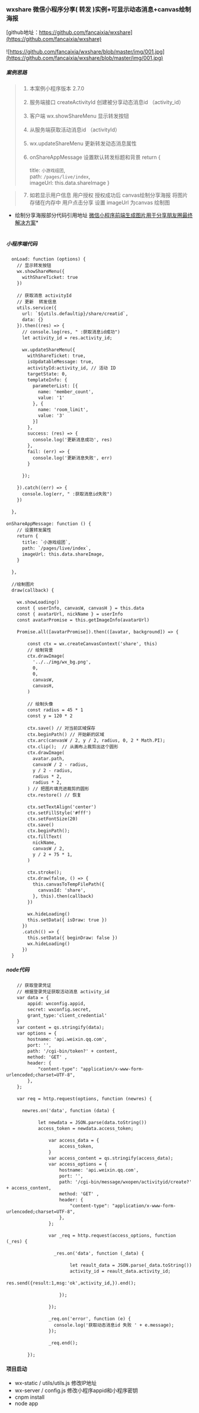 ### wxshare  微信小程序分享( 转发 )实例+可显示动态消息+canvas绘制海报

[github地址：https://github.com/fancaixia/wxshare](https://github.com/fancaixia/wxshare)  <br/><br/>
![https://github.com/fancaixia/wxshare/blob/master/img/001.jpg](https://github.com/fancaixia/wxshare/blob/master/img/001.jpg)

##### 案例思路
> 1. 本案例小程序版本 2.7.0  <br/><br/>
> 2. 服务端接口 createActivityId 创建被分享动态消息id （activity_id）  <br/><br/>
> 3. 客户端  wx.showShareMenu  显示转发按钮  <br/><br/>
> 4. 从服务端获取活动消息id （activityId）   <br/><br/>
> 5. wx.updateShareMenu 更新转发动态消息属性  <br/><br/>
> 6. onShareAppMessage 设置默认转发标题和背景 return {      <br/><br/>
>     title: `小游戏组团`, <br/>
>      path: `/pages/live/index`,  <br/>
>     imageUrl: this.data.shareImage   }

> 7. 如若显示用户信息
>    用户授权
>    授权成功后 canvas绘制分享海报 将图片存储在内存中
>    用户点击分享 设置 imageUrl 为canvas 绘制图

* 绘制分享海报部分代码引用地址 [微信小程序前端生成图片用于分享朋友圈最终解决方案](https://www.jianshu.com/p/7d47e52de73c)*  <br/><br/>





##### 小程序端代码
```
  onLoad: function (options) {
    // 显示转发按钮
    wx.showShareMenu({
      withShareTicket: true
    })

    // 获取消息 activityId
    // 更新  转发信息
    utils.service({
      url: `${utils.defaultip}/share/creatid`,
      data: {}
    }).then((res) => {
      // console.log(res, " :获取消息id成功")
      let activity_id = res.activity_id;
    
      wx.updateShareMenu({
        withShareTicket: true,
        isUpdatableMessage: true,
        activityId:activity_id, // 活动 ID
        targetState: 0,
        templateInfo: {
          parameterList: [{
            name: 'member_count',
            value: '1'
          }, {
            name: 'room_limit',
            value: '3'
          }]
        },
        success: (res) => {
          console.log('更新消息成功', res)
        },
        fail: (err) => {
          console.log('更新消息失败', err)
        }

      });

    }).catch((err) => {
      console.log(err, " :获取消息id失败")
    })

  },
  
onShareAppMessage: function () {
    // 设置转发属性
    return {
      title: `小游戏组团`,
      path: `/pages/live/index`,
      imageUrl: this.data.shareImage,
    }

  },
  
  //绘制图片
  draw(callback) {

    wx.showLoading()
    const { userInfo, canvasW, canvasH } = this.data
    const { avatarUrl, nickName } = userInfo
    const avatarPromise = this.getImageInfo(avatarUrl)

    Promise.all([avatarPromise]).then(([avatar, background]) => {

        const ctx = wx.createCanvasContext('share', this)
        // 绘制背景
        ctx.drawImage(
          '../../img/wx_bg.png',
          0,
          0,
          canvasW,
          canvasH,
        )

        // 绘制头像
        const radius = 45 * 1
        const y = 120 * 2

        ctx.save() // 对当前区域保存
        ctx.beginPath() // 开始新的区域
        ctx.arc(canvasW / 2, y / 2, radius, 0, 2 * Math.PI);
        ctx.clip();  // 从画布上裁剪出这个圆形
        ctx.drawImage(
          avatar.path,
          canvasW / 2 - radius,
          y / 2 - radius,
          radius * 2,
          radius * 2,
        ) // 把图片填充进裁剪的圆形
        ctx.restore() // 恢复

        ctx.setTextAlign('center')
        ctx.setFillStyle('#fff')
        ctx.setFontSize(20)
        ctx.save()
        ctx.beginPath();
        ctx.fillText(
          nickName,
          canvasW / 2,
          y / 2 + 75 * 1,
        )

        ctx.stroke();
        ctx.draw(false, () => {
          this.canvasToTempFilePath({
            canvasId: 'share',
          }, this).then(callback)
        })

        wx.hideLoading()
        this.setData({ isDraw: true })
      })
      .catch(() => {
        this.setData({ beginDraw: false })
        wx.hideLoading()
      })
  }
```

##### node代码
```
    // 获取登录凭证
    // 根据登录凭证获取活动消息 activity_id
    var data = {  
        appid: wxconfig.appid,  
        secret: wxconfig.secret,
        grant_type:'client_credential'
    } 
    var content = qs.stringify(data);  
    var options = {  
        hostname: 'api.weixin.qq.com',  
        port: '',  
        path: '/cgi-bin/token?' + content,  
        method: 'GET' ,
        header: {
            "content-type": "application/x-www-form-urlencoded;charset=UTF-8",
        }, 
    };  

    var req = http.request(options, function (newres) {  

      newres.on('data', function (data) {  

            let newdata = JSON.parse(data.toString())
            access_token = newdata.access_token;
            
                var access_data = {  
                    access_token,  
                } 
                var access_content = qs.stringify(access_data);  
                var access_options = {
                    hostname: 'api.weixin.qq.com',  
                    port: '',  
                    path: '/cgi-bin/message/wxopen/activityid/create?' + access_content,  
                    method: 'GET' ,
                    header: {
                        "content-type": "application/x-www-form-urlencoded;charset=UTF-8",
                    }, 
                };  
            
                var _req = http.request(access_options, function (_res) {  
            
                  _res.on('data', function (_data) {  

                        let reault_data = JSON.parse(_data.toString())
                        activity_id = reault_data.activity_id;
                        res.send({result:1,msg:'ok',activity_id,}).end();
                        
                    });  
                    
                });  

                _req.on('error', function (e) {  
                  console.log('获取动态消息id 失败 ' + e.message);  
                });  
            
                _req.end();
            
        });  

```

#### 项目启动
- wx-static / utils/utils.js  修改IP地址
- wx-server / config.js   修改小程序appid和小程序密钥
- cnpm  install
- node app





